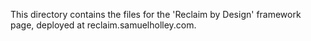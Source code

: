 This directory contains the files for the 'Reclaim by Design' framework page, deployed at reclaim.samuelholley.com.
